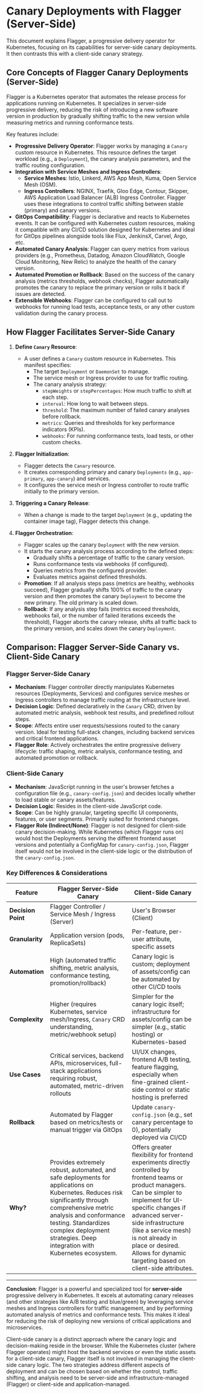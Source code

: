 # Canary Deployments with Flagger (Server-Side)

This document explains Flagger, a progressive delivery operator for Kubernetes, focusing on its capabilities for server-side canary deployments. It then contrasts this with a client-side canary strategy.

## Core Concepts of Flagger Canary Deployments (Server-Side)

Flagger is a Kubernetes operator that automates the release process for applications running on Kubernetes. It specializes in server-side progressive delivery, reducing the risk of introducing a new software version in production by gradually shifting traffic to the new version while measuring metrics and running conformance tests.

Key features include:

*   **Progressive Delivery Operator**: Flagger works by managing a `Canary` custom resource in Kubernetes. This resource defines the target workload (e.g., a `Deployment`), the canary analysis parameters, and the traffic routing configuration.
*   **Integration with Service Meshes and Ingress Controllers**:
    *   **Service Meshes**: Istio, Linkerd, AWS App Mesh, Kuma, Open Service Mesh (OSM).
    *   **Ingress Controllers**: NGINX, Traefik, Gloo Edge, Contour, Skipper, AWS Application Load Balancer (ALB) Ingress Controller.
    Flagger uses these integrations to control traffic shifting between stable (primary) and canary versions.
*   **GitOps Compatibility**: Flagger is declarative and reacts to Kubernetes events. It can be configured with Kubernetes custom resources, making it compatible with any CI/CD solution designed for Kubernetes and ideal for GitOps pipelines alongside tools like Flux, JenkinsX, Carvel, Argo, etc.
*   **Automated Canary Analysis**: Flagger can query metrics from various providers (e.g., Prometheus, Datadog, Amazon CloudWatch, Google Cloud Monitoring, New Relic) to analyze the health of the canary version.
*   **Automated Promotion or Rollback**: Based on the success of the canary analysis (metrics thresholds, webhook checks), Flagger automatically promotes the canary to replace the primary version or rolls it back if issues are detected.
*   **Extensible Webhooks**: Flagger can be configured to call out to webhooks for running load tests, acceptance tests, or any other custom validation during the canary process.

## How Flagger Facilitates Server-Side Canary

1.  **Define `Canary` Resource**:
    *   A user defines a `Canary` custom resource in Kubernetes. This manifest specifies:
        *   The target `Deployment` or `DaemonSet` to manage.
        *   The service mesh or Ingress provider to use for traffic routing.
        *   The canary analysis strategy:
            *   `stepWeights` or `stepPercentages`: How much traffic to shift at each step.
            *   `interval`: How long to wait between steps.
            *   `threshold`: The maximum number of failed canary analyses before rollback.
            *   `metrics`: Queries and thresholds for key performance indicators (KPIs).
            *   `webhooks`: For running conformance tests, load tests, or other custom checks.

2.  **Flagger Initialization**:
    *   Flagger detects the `Canary` resource.
    *   It creates corresponding primary and canary `Deployments` (e.g., `app-primary`, `app-canary`) and services.
    *   It configures the service mesh or Ingress controller to route traffic initially to the primary version.

3.  **Triggering a Canary Release**:
    *   When a change is made to the target `Deployment` (e.g., updating the container image tag), Flagger detects this change.

4.  **Flagger Orchestration**:
    *   Flagger scales up the canary `Deployment` with the new version.
    *   It starts the canary analysis process according to the defined steps:
        *   Gradually shifts a percentage of traffic to the canary version.
        *   Runs conformance tests via webhooks (if configured).
        *   Queries metrics from the configured provider.
        *   Evaluates metrics against defined thresholds.
    *   **Promotion**: If all analysis steps pass (metrics are healthy, webhooks succeed), Flagger gradually shifts 100% of traffic to the canary version and then promotes the canary `Deployment` to become the new primary. The old primary is scaled down.
    *   **Rollback**: If any analysis step fails (metrics exceed thresholds, webhooks fail, or the number of failed iterations exceeds the threshold), Flagger aborts the canary release, shifts all traffic back to the primary version, and scales down the canary `Deployment`.

## Comparison: Flagger Server-Side Canary vs. Client-Side Canary

### Flagger Server-Side Canary
*   **Mechanism**: Flagger controller directly manipulates Kubernetes resources (Deployments, Services) and configures service meshes or Ingress controllers to manage traffic routing at the infrastructure level.
*   **Decision Logic**: Defined declaratively in the `Canary` CRD, driven by automated metric analysis, webhook test results, and predefined rollout steps.
*   **Scope**: Affects entire user requests/sessions routed to the canary version. Ideal for testing full-stack changes, including backend services and critical frontend applications.
*   **Flagger Role**: Actively orchestrates the entire progressive delivery lifecycle: traffic shaping, metric analysis, conformance testing, and automated promotion or rollback.

### Client-Side Canary
*   **Mechanism**: JavaScript running in the user's browser fetches a configuration file (e.g., `canary-config.json`) and decides locally whether to load stable or canary assets/features.
*   **Decision Logic**: Resides in the client-side JavaScript code.
*   **Scope**: Can be highly granular, targeting specific UI components, features, or user segments. Primarily suited for frontend changes.
*   **Flagger Role (Indirect/None)**: Flagger is not designed for client-side canary decision-making. While Kubernetes (which Flagger runs on) would host the Deployments serving the different frontend asset versions and potentially a ConfigMap for `canary-config.json`, Flagger itself would not be involved in the client-side logic or the distribution of the `canary-config.json`.

### Key Differences & Considerations

| Feature             | Flagger Server-Side Canary                                   | Client-Side Canary                                                |
|---------------------|--------------------------------------------------------------|-------------------------------------------------------------------|
| **Decision Point**  | Flagger Controller / Service Mesh / Ingress (Server)         | User's Browser (Client)                                           |
| **Granularity**     | Application version (pods, ReplicaSets)                      | Per-feature, per-user attribute, specific assets                  |
| **Automation**      | High (automated traffic shifting, metric analysis, conformance testing, promotion/rollback) | Canary logic is custom; deployment of assets/config can be automated by other CI/CD tools |
| **Complexity**      | Higher (requires Kubernetes, service mesh/Ingress, `Canary` CRD understanding, metric/webhook setup) | Simpler for the canary logic itself; infrastructure for assets/config can be simpler (e.g., static hosting) or Kubernetes-based |
| **Use Cases**       | Critical services, backend APIs, microservices, full-stack applications requiring robust, automated, metric-driven rollouts | UI/UX changes, frontend A/B testing, feature flagging, especially when fine-grained client-side control or static hosting is preferred |
| **Rollback**        | Automated by Flagger based on metrics/tests or manual trigger via GitOps | Update `canary-config.json` (e.g., set canary percentage to 0), potentially deployed via CI/CD |
| **Why?**            | Provides extremely robust, automated, and safe deployments for applications on Kubernetes. Reduces risk significantly through comprehensive metric analysis and conformance testing. Standardizes complex deployment strategies. Deep integration with Kubernetes ecosystem. | Offers greater flexibility for frontend experiments directly controlled by frontend teams or product managers. Can be simpler to implement for UI-specific changes if advanced server-side infrastructure (like a service mesh) is not already in place or desired. Allows for dynamic targeting based on client-side attributes. |

---

**Conclusion**:
Flagger is a powerful and specialized tool for **server-side** progressive delivery in Kubernetes. It excels at automating canary releases (and other strategies like A/B testing and blue/green) by leveraging service meshes and Ingress controllers for traffic management, and by performing automated analysis of metrics and conformance tests. This makes it ideal for reducing the risk of deploying new versions of critical applications and microservices.

Client-side canary is a distinct approach where the canary logic and decision-making reside in the browser. While the Kubernetes cluster (where Flagger operates) might host the backend services or even the static assets for a client-side canary, Flagger itself is not involved in managing the client-side canary logic. The two strategies address different aspects of deployment and can be chosen based on whether the control, traffic shifting, and analysis need to be server-side and infrastructure-managed (Flagger) or client-side and application-managed.
